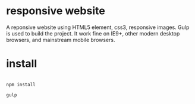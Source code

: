 # responsive website

A reponsive website using HTML5 element, css3, responsive images. Gulp is used to build the project. It work fine on IE9+, other modern desktop browsers, and mainstream mobile browsers.

# install

```

npm install

gulp

```
